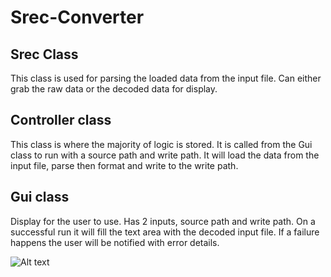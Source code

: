 # Srec-Converter

## Srec Class

This class is used for parsing the loaded data from the input file. Can either grab the raw data or the decoded data for display. 

## Controller class

This class is where the majority of logic is stored. It is called from the Gui class to run with a source path and write path. It will load the data from the input file, parse then format and write to the write path. 

## Gui class

Display for the user to use. Has 2 inputs, source path and write path. On a successful run it will fill the text area with the decoded input file. If a failure happens the user will be notified with error details. 

![Alt text](https://snag.gy/3pjTiX.jpg)
